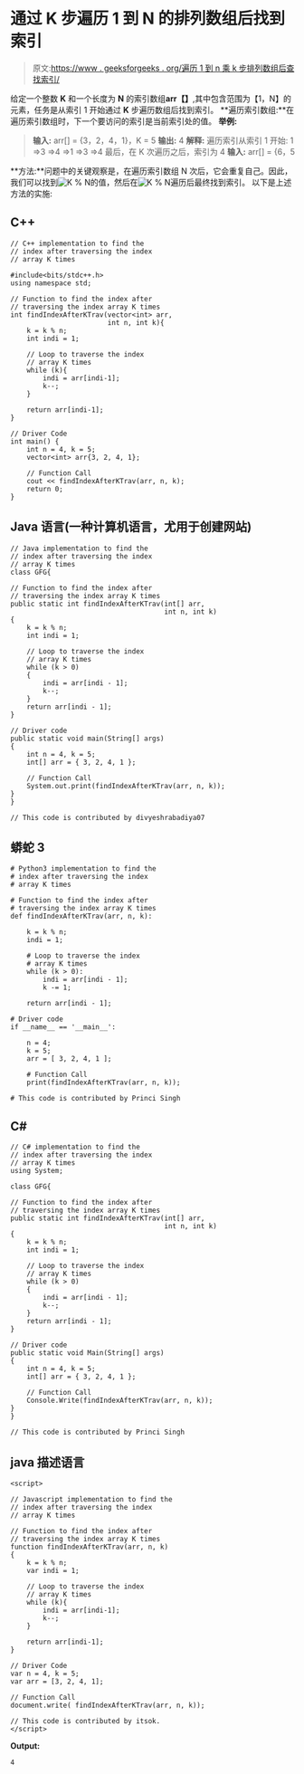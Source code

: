 # 通过 K 步遍历 1 到 N 的排列数组后找到索引

> 原文:[https://www . geeksforgeeks . org/遍历 1 到 n 乘 k 步排列数组后查找索引/](https://www.geeksforgeeks.org/find-index-after-traversing-a-permutation-array-of-1-to-n-by-k-steps/)

给定一个整数 **K** 和一个长度为 **N** 的索引数组**arr【】**,其中包含范围为【1，N】的元素，任务是从索引 1 开始通过 **K** 步遍历数组后找到索引。
**遍历索引数组:**在遍历索引数组时，下一个要访问的索引是当前索引处的值。
**举例:**

> **输入:** arr[] = {3，2，4，1}，K = 5
> **输出:** 4
> **解释:**
> 遍历索引从索引 1 开始:
> 1 =>3 =>4 =>1 =>3 =>4
> 最后，在 K 次遍历之后，索引为 4
> **输入:** arr[] = {6，5

**方法:**问题中的关键观察是，在遍历索引数组 N 次后，它会重复自己。因此，我们可以找到![K \% N  ](img/43a65993f4494c9aa57ca77ebdd687f8.png "Rendered by QuickLaTeX.com")的值，然后在![K \% N  ](img/43a65993f4494c9aa57ca77ebdd687f8.png "Rendered by QuickLaTeX.com")遍历后最终找到索引。
以下是上述方法的实施:

## C++

```
// C++ implementation to find the
// index after traversing the index
// array K times

#include<bits/stdc++.h>
using namespace std;

// Function to find the index after
// traversing the index array K times
int findIndexAfterKTrav(vector<int> arr,
                        int n, int k){
    k = k % n;
    int indi = 1;

    // Loop to traverse the index
    // array K times
    while (k){
        indi = arr[indi-1];
        k--;
    }

    return arr[indi-1];
}

// Driver Code
int main() {
    int n = 4, k = 5;
    vector<int> arr{3, 2, 4, 1};

    // Function Call
    cout << findIndexAfterKTrav(arr, n, k);
    return 0;
}
```

## Java 语言(一种计算机语言，尤用于创建网站)

```
// Java implementation to find the
// index after traversing the index
// array K times
class GFG{

// Function to find the index after
// traversing the index array K times
public static int findIndexAfterKTrav(int[] arr,
                                      int n, int k)
{
    k = k % n;
    int indi = 1;

    // Loop to traverse the index
    // array K times
    while (k > 0)
    {
        indi = arr[indi - 1];
        k--;
    }
    return arr[indi - 1];
}

// Driver code
public static void main(String[] args)
{
    int n = 4, k = 5;
    int[] arr = { 3, 2, 4, 1 };

    // Function Call
    System.out.print(findIndexAfterKTrav(arr, n, k));
}
}

// This code is contributed by divyeshrabadiya07
```

## 蟒蛇 3

```
# Python3 implementation to find the
# index after traversing the index
# array K times

# Function to find the index after
# traversing the index array K times
def findIndexAfterKTrav(arr, n, k):

    k = k % n;
    indi = 1;

    # Loop to traverse the index
    # array K times
    while (k > 0):
        indi = arr[indi - 1];
        k -= 1;

    return arr[indi - 1];

# Driver code
if __name__ == '__main__':

    n = 4;
    k = 5;
    arr = [ 3, 2, 4, 1 ];

    # Function Call
    print(findIndexAfterKTrav(arr, n, k));

# This code is contributed by Princi Singh
```

## C#

```
// C# implementation to find the
// index after traversing the index
// array K times
using System;

class GFG{

// Function to find the index after
// traversing the index array K times
public static int findIndexAfterKTrav(int[] arr,
                                      int n, int k)
{
    k = k % n;
    int indi = 1;

    // Loop to traverse the index
    // array K times
    while (k > 0)
    {
        indi = arr[indi - 1];
        k--;
    }
    return arr[indi - 1];
}

// Driver code
public static void Main(String[] args)
{
    int n = 4, k = 5;
    int[] arr = { 3, 2, 4, 1 };

    // Function Call
    Console.Write(findIndexAfterKTrav(arr, n, k));
}
}

// This code is contributed by Princi Singh
```

## java 描述语言

```
<script>

// Javascript implementation to find the
// index after traversing the index
// array K times

// Function to find the index after
// traversing the index array K times
function findIndexAfterKTrav(arr, n, k)
{
    k = k % n;
    var indi = 1;

    // Loop to traverse the index
    // array K times
    while (k){
        indi = arr[indi-1];
        k--;
    }

    return arr[indi-1];
}

// Driver Code
var n = 4, k = 5;
var arr = [3, 2, 4, 1];

// Function Call
document.write( findIndexAfterKTrav(arr, n, k));

// This code is contributed by itsok.
</script>
```

**Output:** 

```
4
```